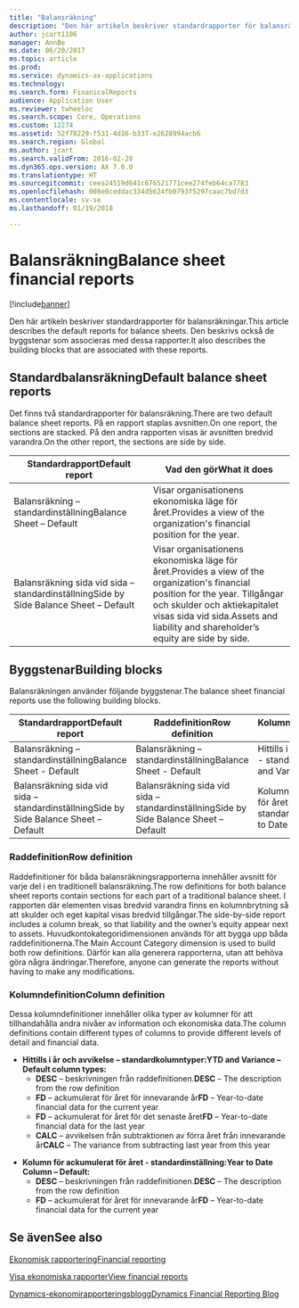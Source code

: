 ```yaml
---
title: "Balansräkning"
description: "Den här artikeln beskriver standardrapporter för balansräkningar. Den beskrivs också de byggstenar som associeras med dessa rapporter."
author: jcart1106
manager: AnnBe
ms.date: 06/20/2017
ms.topic: article
ms.prod: 
ms.service: dynamics-ax-applications
ms.technology: 
ms.search.form: FinanicalReports
audience: Application User
ms.reviewer: twheeloc
ms.search.scope: Core, Operations
ms.custom: 12274
ms.assetid: 52f78229-f531-4d16-b337-e2628994acb6
ms.search.region: Global
ms.author: jcart
ms.search.validFrom: 2016-02-28
ms.dyn365.ops.version: AX 7.0.0
ms.translationtype: HT
ms.sourcegitcommit: ceea24519d641c676521771cee274feb64ca7783
ms.openlocfilehash: 008e0ceddac334d5624fb0793f5297caac7bd7d3
ms.contentlocale: sv-se
ms.lasthandoff: 01/19/2018

---
```


# <a name="balance-sheet-financial-reports"></a><span data-ttu-id="96b24-104">Balansräkning</span><span class="sxs-lookup"><span data-stu-id="96b24-104">Balance sheet financial reports</span></span>

[!include[banner](../includes/banner.md)]


<span data-ttu-id="96b24-105">Den här artikeln beskriver standardrapporter för balansräkningar.</span><span class="sxs-lookup"><span data-stu-id="96b24-105">This article describes the default reports for balance sheets.</span></span> <span data-ttu-id="96b24-106">Den beskrivs också de byggstenar som associeras med dessa rapporter.</span><span class="sxs-lookup"><span data-stu-id="96b24-106">It also describes the building blocks that are associated with these reports.</span></span> 

<a name="default-balance-sheet-reports"></a><span data-ttu-id="96b24-107">Standardbalansräkning</span><span class="sxs-lookup"><span data-stu-id="96b24-107">Default balance sheet reports</span></span>
-----------------------------

<span data-ttu-id="96b24-108">Det finns två standardrapporter för balansräkning.</span><span class="sxs-lookup"><span data-stu-id="96b24-108">There are two default balance sheet reports.</span></span> <span data-ttu-id="96b24-109">På en rapport staplas avsnitten.</span><span class="sxs-lookup"><span data-stu-id="96b24-109">On one report, the sections are stacked.</span></span> <span data-ttu-id="96b24-110">På den andra rapporten visas är avsnitten bredvid varandra.</span><span class="sxs-lookup"><span data-stu-id="96b24-110">On the other report, the sections are side by side.</span></span>

| <span data-ttu-id="96b24-111">Standardrapport</span><span class="sxs-lookup"><span data-stu-id="96b24-111">Default report</span></span>                       | <span data-ttu-id="96b24-112">Vad den gör</span><span class="sxs-lookup"><span data-stu-id="96b24-112">What it does</span></span>                                                                                                                           |
|--------------------------------------|----------------------------------------------------------------------------------------------------------------------------------------|
| <span data-ttu-id="96b24-113">Balansräkning – standardinställning</span><span class="sxs-lookup"><span data-stu-id="96b24-113">Balance Sheet – Default</span></span>              | <span data-ttu-id="96b24-114">Visar organisationens ekonomiska läge för året.</span><span class="sxs-lookup"><span data-stu-id="96b24-114">Provides a view of the organization's financial position for the year.</span></span>                                                                 |
| <span data-ttu-id="96b24-115">Balansräkning sida vid sida – standardinställning</span><span class="sxs-lookup"><span data-stu-id="96b24-115">Side by Side Balance Sheet – Default</span></span> | <span data-ttu-id="96b24-116">Visar organisationens ekonomiska läge för året.</span><span class="sxs-lookup"><span data-stu-id="96b24-116">Provides a view of the organization's financial position for the year.</span></span> <span data-ttu-id="96b24-117">Tillgångar och skulder och aktiekapitalet visas sida vid sida.</span><span class="sxs-lookup"><span data-stu-id="96b24-117">Assets and liability and shareholder’s equity are side by side.</span></span> |

## <a name="building-blocks"></a><span data-ttu-id="96b24-118">Byggstenar</span><span class="sxs-lookup"><span data-stu-id="96b24-118">Building blocks</span></span>
<span data-ttu-id="96b24-119">Balansräkningen använder följande byggstenar.</span><span class="sxs-lookup"><span data-stu-id="96b24-119">The balance sheet financial reports use the following building blocks.</span></span>

| <span data-ttu-id="96b24-120">Standardrapport</span><span class="sxs-lookup"><span data-stu-id="96b24-120">Default report</span></span>                       | <span data-ttu-id="96b24-121">Raddefinition</span><span class="sxs-lookup"><span data-stu-id="96b24-121">Row definition</span></span>                       | <span data-ttu-id="96b24-122">Kolumndefinition</span><span class="sxs-lookup"><span data-stu-id="96b24-122">Column definition</span></span>             |
|--------------------------------------|--------------------------------------|-------------------------------|
| <span data-ttu-id="96b24-123">Balansräkning – standardinställning</span><span class="sxs-lookup"><span data-stu-id="96b24-123">Balance Sheet - Default</span></span>              | <span data-ttu-id="96b24-124">Balansräkning – standardinställning</span><span class="sxs-lookup"><span data-stu-id="96b24-124">Balance Sheet - Default</span></span>              | <span data-ttu-id="96b24-125">Hittills i år och avvikelse - standardinställning</span><span class="sxs-lookup"><span data-stu-id="96b24-125">YTD and Variance - Default</span></span>    |
| <span data-ttu-id="96b24-126">Balansräkning sida vid sida – standardinställning</span><span class="sxs-lookup"><span data-stu-id="96b24-126">Side by Side Balance Sheet – Default</span></span> | <span data-ttu-id="96b24-127">Balansräkning sida vid sida – standardinställning</span><span class="sxs-lookup"><span data-stu-id="96b24-127">Side by Side Balance Sheet – Default</span></span> | <span data-ttu-id="96b24-128">Kolumn för ackumulerat för året - standardinställning</span><span class="sxs-lookup"><span data-stu-id="96b24-128">Year to Date Column - Default</span></span> |

### <a name="row-definition"></a><span data-ttu-id="96b24-129">Raddefinition</span><span class="sxs-lookup"><span data-stu-id="96b24-129">Row definition</span></span>

<span data-ttu-id="96b24-130">Raddefinitioner för båda balansräkningsrapporterna innehåller avsnitt för varje del i en traditionell balansräkning.</span><span class="sxs-lookup"><span data-stu-id="96b24-130">The row definitions for both balance sheet reports contain sections for each part of a traditional balance sheet.</span></span> <span data-ttu-id="96b24-131">I rapporten där elementen visas bredvid varandra finns en kolumnbrytning så att skulder och eget kapital visas bredvid tillgångar.</span><span class="sxs-lookup"><span data-stu-id="96b24-131">The side-by-side report includes a column break, so that liability and the owner’s equity appear next to assets.</span></span> <span data-ttu-id="96b24-132">Huvudkontokategoridimensionen används för att bygga upp båda raddefinitionerna.</span><span class="sxs-lookup"><span data-stu-id="96b24-132">The Main Account Category dimension is used to build both row definitions.</span></span> <span data-ttu-id="96b24-133">Därför kan alla generera rapporterna, utan att behöva göra några ändringar.</span><span class="sxs-lookup"><span data-stu-id="96b24-133">Therefore, anyone can generate the reports without having to make any modifications.</span></span>

### <a name="column-definition"></a><span data-ttu-id="96b24-134">Kolumndefinition</span><span class="sxs-lookup"><span data-stu-id="96b24-134">Column definition</span></span>

<span data-ttu-id="96b24-135">Dessa kolumndefinitioner innehåller olika typer av kolumner för att tillhandahålla andra nivåer av information och ekonomiska data.</span><span class="sxs-lookup"><span data-stu-id="96b24-135">The column definitions contain different types of columns to provide different levels of detail and financial data.</span></span>

-   <span data-ttu-id="96b24-136">**Hittills i år och avvikelse – standardkolumntyper:**</span><span class="sxs-lookup"><span data-stu-id="96b24-136">**YTD and Variance – Default column types:**</span></span>
    -   <span data-ttu-id="96b24-137">**DESC** – beskrivningen från raddefinitionen.</span><span class="sxs-lookup"><span data-stu-id="96b24-137">**DESC** – The description from the row definition</span></span>
    -   <span data-ttu-id="96b24-138">**FD** – ackumulerat för året för innevarande år</span><span class="sxs-lookup"><span data-stu-id="96b24-138">**FD** – Year-to-date financial data for the current year</span></span>
    -   <span data-ttu-id="96b24-139">**FD** – ackumulerat för året för det senaste året</span><span class="sxs-lookup"><span data-stu-id="96b24-139">**FD** – Year-to-date financial data for the last year</span></span>
    -   <span data-ttu-id="96b24-140">**CALC** – avvikelsen från subtraktionen av förra året från innevarande år</span><span class="sxs-lookup"><span data-stu-id="96b24-140">**CALC** – The variance from subtracting last year from this year</span></span>

<!-- -->

-   <span data-ttu-id="96b24-141">**Kolumn för ackumulerat för året - standardinställning:**</span><span class="sxs-lookup"><span data-stu-id="96b24-141">**Year to Date Column – Default:**</span></span>
    -   <span data-ttu-id="96b24-142">**DESC** – beskrivningen från raddefinitionen.</span><span class="sxs-lookup"><span data-stu-id="96b24-142">**DESC** – The description from the row definition</span></span>
    -   <span data-ttu-id="96b24-143">**FD** – ackumulerat för året för innevarande år</span><span class="sxs-lookup"><span data-stu-id="96b24-143">**FD** – Year-to-date financial data for the current year</span></span>

 

<a name="see-also"></a><span data-ttu-id="96b24-144">Se även</span><span class="sxs-lookup"><span data-stu-id="96b24-144">See also</span></span>
--------

[<span data-ttu-id="96b24-145">Ekonomisk rapportering</span><span class="sxs-lookup"><span data-stu-id="96b24-145">Financial reporting</span></span>](financial-reporting-getting-started.md)

[<span data-ttu-id="96b24-146">Visa ekonomiska rapporter</span><span class="sxs-lookup"><span data-stu-id="96b24-146">View financial reports</span></span>](view-financial-reports.md)

[<span data-ttu-id="96b24-147">Dynamics-ekonomirapporteringsblogg</span><span class="sxs-lookup"><span data-stu-id="96b24-147">Dynamics Financial Reporting Blog</span></span>](http://blogs.msdn.com/b/dynamics_financial_reporting/)




